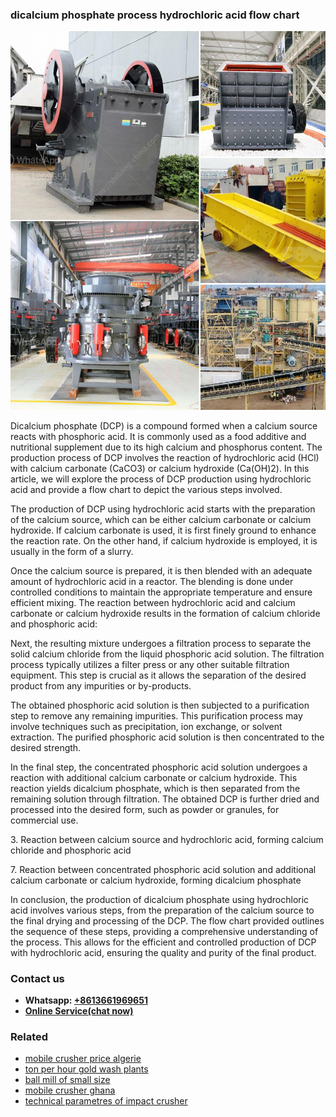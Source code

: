 <h3>dicalcium phosphate process hydrochloric acid flow chart</h3><img src='1704951690.jpg' alt=''><p>Dicalcium phosphate (DCP) is a compound formed when a calcium source reacts with phosphoric acid. It is commonly used as a food additive and nutritional supplement due to its high calcium and phosphorus content. The production process of DCP involves the reaction of hydrochloric acid (HCl) with calcium carbonate (CaCO3) or calcium hydroxide (Ca(OH)2). In this article, we will explore the process of DCP production using hydrochloric acid and provide a flow chart to depict the various steps involved.</p><p>The production of DCP using hydrochloric acid starts with the preparation of the calcium source, which can be either calcium carbonate or calcium hydroxide. If calcium carbonate is used, it is first finely ground to enhance the reaction rate. On the other hand, if calcium hydroxide is employed, it is usually in the form of a slurry.</p><p>Once the calcium source is prepared, it is then blended with an adequate amount of hydrochloric acid in a reactor. The blending is done under controlled conditions to maintain the appropriate temperature and ensure efficient mixing. The reaction between hydrochloric acid and calcium carbonate or calcium hydroxide results in the formation of calcium chloride and phosphoric acid:</p><p>Next, the resulting mixture undergoes a filtration process to separate the solid calcium chloride from the liquid phosphoric acid solution. The filtration process typically utilizes a filter press or any other suitable filtration equipment. This step is crucial as it allows the separation of the desired product from any impurities or by-products.</p><p>The obtained phosphoric acid solution is then subjected to a purification step to remove any remaining impurities. This purification process may involve techniques such as precipitation, ion exchange, or solvent extraction. The purified phosphoric acid solution is then concentrated to the desired strength.</p><p>In the final step, the concentrated phosphoric acid solution undergoes a reaction with additional calcium carbonate or calcium hydroxide. This reaction yields dicalcium phosphate, which is then separated from the remaining solution through filtration. The obtained DCP is further dried and processed into the desired form, such as powder or granules, for commercial use.</p><p>3. Reaction between calcium source and hydrochloric acid, forming calcium chloride and phosphoric acid</p><p>7. Reaction between concentrated phosphoric acid solution and additional calcium carbonate or calcium hydroxide, forming dicalcium phosphate</p><p>In conclusion, the production of dicalcium phosphate using hydrochloric acid involves various steps, from the preparation of the calcium source to the final drying and processing of the DCP. The flow chart provided outlines the sequence of these steps, providing a comprehensive understanding of the process. This allows for the efficient and controlled production of DCP with hydrochloric acid, ensuring the quality and purity of the final product.</p><h3>Contact us</h3><ul><li><strong>Whatsapp:&nbsp;<a href="https://wa.me/8613661969651">+8613661969651</a></strong></li><li><a href="https://swt.shibang-china.com/?git&amp;zhl&amp;dicalcium phosphate process hydrochloric acid flow chart"><strong>Online Service(chat now)</strong></a></li></ul><h3>Related</h3><ul><li><a href='mobile crusher price algerie.md'>mobile crusher price algerie</a></li><li><a href='ton per hour gold wash plants.md'>ton per hour gold wash plants</a></li><li><a href='ball mill of small size.md'>ball mill of small size</a></li><li><a href='mobile crusher ghana.md'>mobile crusher ghana</a></li><li><a href='technical parametres of impact crusher.md'>technical parametres of impact crusher</a></li></ul>